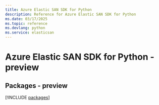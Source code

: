 ```yaml
---
title: Azure Elastic SAN SDK for Python
description: Reference for Azure Elastic SAN SDK for Python
ms.date: 03/17/2025
ms.topic: reference
ms.devlang: python
ms.service: elasticsan
---
```

# Azure Elastic SAN SDK for Python - preview
## Packages - preview
[!INCLUDE [packages](elastic-san-index.md)]
